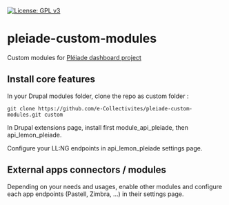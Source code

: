 
[![License: GPL v3](https://img.shields.io/badge/License-GPL%20v3-blue.svg)](http://www.gnu.org/licenses/gpl-3.0)


# pleiade-custom-modules
Custom modules for [Pléiade dashboard project](https://github.com/e-Collectivites/Pleiade-Bureau-Virtuel)

## Install core features

In your Drupal modules folder, clone the repo as custom folder :

```
git clone https://github.com/e-Collectivites/pleiade-custom-modules.git custom
```

In Drupal extensions page, install first module_api_pleiade, then api_lemon_pleiade.

Configure your LL:NG endpoints in api_lemon_pleiade settings page.

## External apps connectors / modules

Depending on your needs and usages, enable other modules and configure each app endpoints (Pastell, Zimbra, ...) in their settings page.
